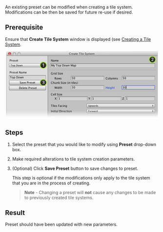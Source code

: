 An existing preset can be modified when creating a tile system. Modifications can be then
be saved for future re-use if desired.


## Prerequisite

Ensure that **Create Tile System** window is displayed (see [Creating a Tile System].

![Modifying a preset overview.](../img/tile-system/modify-preset.png)



## Steps

1. Select the preset that you would like to modify using **Preset** drop-down box.


2. Make required alterations to tile system creation parameters.


3. (Optional) Click **Save Preset** button to save changes to preset.

   This step is optional if the modifications only apply to the tile system that you are
   in the process of creating.

   >
   > **Note** - Changing a preset will **not** cause any changes to be made to previously
   > created tile systems.
   >



## Result

Preset should have been updated with new parameters.



[Creating a Tile System]: ./Creating-a-Tile-System.md

